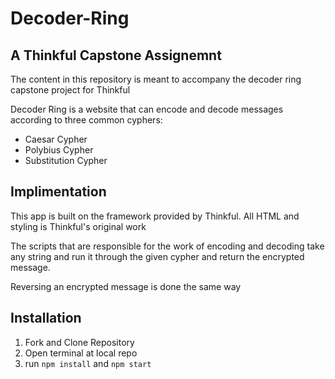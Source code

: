 # Decoder-Ring

## A Thinkful Capstone Assignemnt

The content in this repository is meant to accompany the decoder ring capstone project for Thinkful

Decoder Ring is a website that can encode and decode messages according to three common cyphers:
* Caesar Cypher
* Polybius Cypher
* Substitution Cypher

## Implimentation

This app is built on the framework provided by Thinkful. All HTML and styling is Thinkful's original work

The scripts that are responsible for the work of encoding and decoding take any string and run it through the given cypher and return the encrypted message.

Reversing an encrypted message is done the same way

## Installation

1. Fork and Clone Repository
2. Open terminal at local repo
3. run ```npm install``` and ```npm start```
